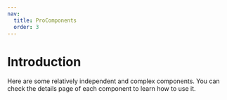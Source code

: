```yaml
---
nav:
  title: ProComponents
  order: 3
---
```


# Introduction

Here are some relatively independent and complex components. You can check the details page of each component to learn how to use it.
